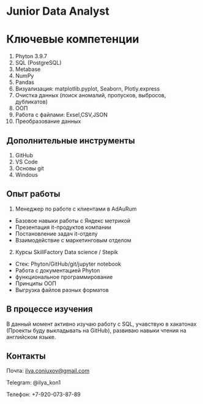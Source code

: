 # Junior Data Analyst
# Ключевые компетенции
1. Phyton 3.9.7
2. SQL (PostgreSQL)
3. Metabase
4. NumPy
5. Pandas
6. Визуализация: matplotlib.pyplot, Seaborn, Plotly.express 
7. Очистка данных (поиск аномалий, пропусков, выбросов, дубликатов)
8. ООП
9. Работа с файлами: Exsel,CSV,JSON
10. Преобразование данных


## Дополнительные инструменты
1. GitHub
2. VS Code
3. Основы git
4. Windous

## Опыт работы
1. Менеджер по работе с клиентами в AdAuRum
- Базовое навыки работы с Яндекс метрикой  
- Презентация it-продуктов компании
- Постановление задач it-отделу 
- Взаимодействие с маркетинговым отделом

2. Курсы SkillFactory Data science / Stepik
- Стек: Phyton/GitHub/git/jupyter notebook
- Работа с документацией Phyton
- функциональное программирование
- Принципы ООП
- Выгрузка файлов разных форматов

## В процессе изучения
В данный момент активно изучаю работу с SQL, учавствую в хакатонах (Проекты буду выкладывать на GitHub), развиваю навыки чтения на английском языке.
## Контакты
Почта: ilya.coniuxov@gmail.com

Telegram: @ilya_kon1

Телефон: +7-920-073-87-89
